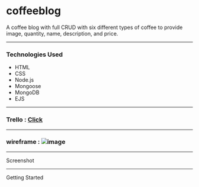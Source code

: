 # coffeeblog

A coffee blog with full CRUD with six different types of coffee to provide image, quantity, name, description, and price.

---

### Technologies Used
 - HTML
 - CSS
 - Node.js
 - Mongoose
 - MongoDB
 - EJS

---

### Trello : [Click](https://trello.com/b/sNqMOu5b/coffee-blog) 

---

### wireframe : ![image](https://user-images.githubusercontent.com/104465292/170736632-c54016c8-9687-4876-a2d1-ed0f5a2064f4.png)

---

Screenshot

---

Getting Started

